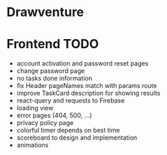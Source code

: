 # Drawventure

# Frontend TODO
- account activation and password reset pages
- change password page
- no tasks done information
- fix Header pageNames match with params route
- improve TaskCard description for showing results
- react-query and requests to Firebase
- loading view
- error pages (404, 500, ...)
- privacy policy page
- colorful timer depends on best time
- scoreboard to design and implementation
- animations
